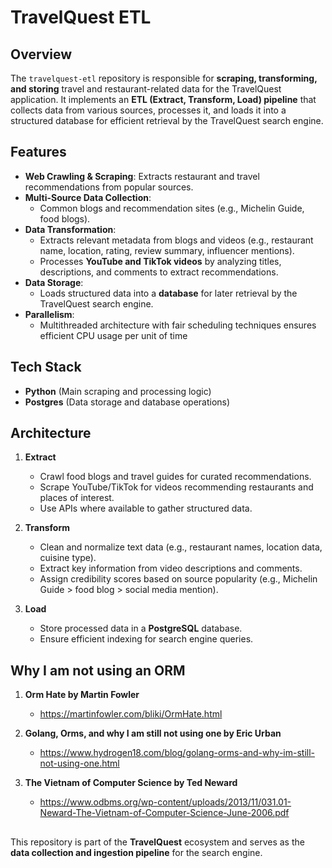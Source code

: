 # TravelQuest ETL

## Overview

The `travelquest-etl` repository is responsible for **scraping, transforming, and storing** travel and restaurant-related data for the TravelQuest application. It implements an **ETL (Extract, Transform, Load) pipeline** that collects data from various sources, processes it, and loads it into a structured database for efficient retrieval by the TravelQuest search engine.

## Features

- **Web Crawling & Scraping**: Extracts restaurant and travel recommendations from popular sources.
- **Multi-Source Data Collection**:
  - Common blogs and recommendation sites (e.g., Michelin Guide, food blogs).
- **Data Transformation**:
  - Extracts relevant metadata from blogs and videos (e.g., restaurant name, location, rating, review summary, influencer mentions).
  - Processes **YouTube and TikTok videos** by analyzing titles, descriptions, and comments to extract recommendations.
- **Data Storage**:
  - Loads structured data into a **database** for later retrieval by the TravelQuest search engine.
- **Parallelism**:
  - Multithreaded architecture with fair scheduling techniques ensures efficient CPU usage per unit of time

## Tech Stack

- **Python** (Main scraping and processing logic)
- **Postgres** (Data storage and database operations)

## Architecture

1. **Extract**

   - Crawl food blogs and travel guides for curated recommendations.
   - Scrape YouTube/TikTok for videos recommending restaurants and places of interest.
   - Use APIs where available to gather structured data.

2. **Transform**

   - Clean and normalize text data (e.g., restaurant names, location data, cuisine type).
   - Extract key information from video descriptions and comments.
   - Assign credibility scores based on source popularity (e.g., Michelin Guide > food blog > social media mention).

3. **Load**
   - Store processed data in a **PostgreSQL** database.
   - Ensure efficient indexing for search engine queries.

## Why I am not using an ORM

1. **Orm Hate by Martin Fowler**

   - https://martinfowler.com/bliki/OrmHate.html

2. **Golang, Orms, and why I am still not using one by Eric Urban**

   - https://www.hydrogen18.com/blog/golang-orms-and-why-im-still-not-using-one.html

3. **The Vietnam of Computer Science by Ted Neward**

   - https://www.odbms.org/wp-content/uploads/2013/11/031.01-Neward-The-Vietnam-of-Computer-Science-June-2006.pdf

##

This repository is part of the **TravelQuest** ecosystem and serves as the **data collection and ingestion pipeline** for the search engine.
